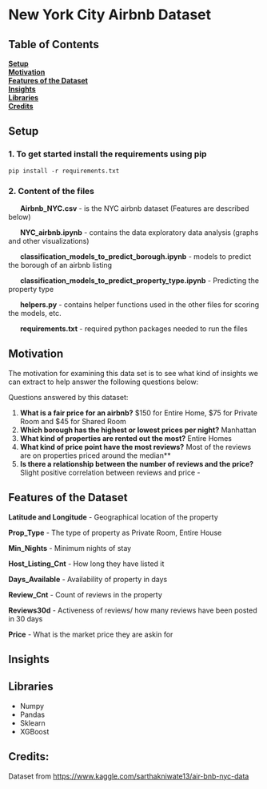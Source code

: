 # New York City Airbnb Dataset

## Table of Contents
**[Setup](#setup)**<br>
**[Motivation](#motivation)**<br>
**[Features of the Dataset](#features-of-the-dataset)**<br>
**[Insights](#insights)**<br>
**[Libraries](#libraries)**<br>
**[Credits](#credits)**<br>

## Setup

### 1. To get started install the requirements using pip

```
pip install -r requirements.txt
```
### 2. Content of the files

&nbsp;&nbsp;&nbsp;&nbsp;&nbsp;&nbsp;**Airbnb_NYC.csv** - is the NYC airbnb dataset (Features are described below)

&nbsp;&nbsp;&nbsp;&nbsp;&nbsp;&nbsp;**NYC_airbnb.ipynb** - contains the data exploratory data analysis (graphs and other visualizations)

&nbsp;&nbsp;&nbsp;&nbsp;&nbsp;&nbsp;**classification_models_to_predict_borough.ipynb** - models to predict the borough of an airbnb listing

&nbsp;&nbsp;&nbsp;&nbsp;&nbsp;&nbsp;**classification_models_to_predict_property_type.ipynb** - Predicting the property type

&nbsp;&nbsp;&nbsp;&nbsp;&nbsp;&nbsp;**helpers.py** - contains helper functions used in the other files for scoring the models, etc.

&nbsp;&nbsp;&nbsp;&nbsp;&nbsp;&nbsp;**requirements.txt** - required python packages needed to run the files 


## Motivation
The motivation for examining this data set is to see what kind of insights we can extract to help answer the following questions below:

Questions answered by this dataset:
  1. **What is a fair price for an airbnb?** $150 for Entire Home, $75 for Private Room and $45 for Shared Room
  2. **Which borough has the highest or lowest prices per night?** Manhattan
  3. **What kind of properties are rented out the most?** Entire Homes
  4. **What kind of price point have the most reviews?** Most of the reviews are on properties priced around the median**
  5. **Is there a relationship between the number of reviews and the price?** Slight positive correlation between reviews and price
    - 

## Features of the Dataset

**Latitude and Longitude** - Geographical location of the property

**Prop_Type** - The type of property as Private Room, Entire House

**Min_Nights** - Minimum nights of stay

**Host_Listing_Cnt** - How long they have listed it

**Days_Available** - Availability of property in days

**Review_Cnt** - Count of reviews in the property

**Reviews30d** - Activeness of reviews/ how many reviews have been posted in 30 days

**Price** - What is the market price they are askin for

## Insights



## Libraries
- Numpy
- Pandas
- Sklearn
- XGBoost

## Credits:
Dataset from https://www.kaggle.com/sarthakniwate13/air-bnb-nyc-data
